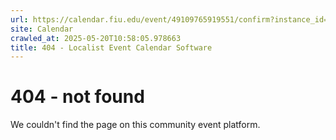 ```yaml
---
url: https://calendar.fiu.edu/event/49109765919551/confirm?instance_id=49109765952340&return=https%3A%2F%2Fcalendar.fiu.edu%2Fcalendar%3Fevent_types%255B%255D%3D121722
site: Calendar
crawled_at: 2025-05-20T10:58:05.978663
title: 404 - Localist Event Calendar Software
---
```


# 404 - not found
We couldn't find the page on this community event platform.

